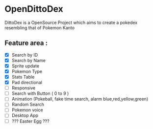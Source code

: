 # OpenDittoDex
DittoDex is a OpenSource Project which aims to create a pokedex resembling that of Pokemon Kanto

## Feature area : 
- [x] Search by ID 
- [x] Search by Name
- [x] Sprite update
- [x] Pokemon Type
- [x] Stats Table
- [x] Pad directional
- [ ] Responsive
- [ ] Search with Button ( 0 to 9 )
- [ ] Animation (Pokeball, fake time search, alarm blue,red,yellow,green)
- [ ] Random Search
- [ ] Pokemon voice
- [ ] Desktop App 
- [ ] ??? Easter Egg ???
